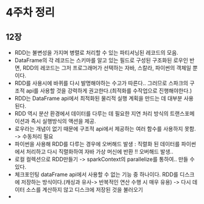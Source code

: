 # 4주차 정리

## 12장
- RDD는 불변성을 가지며 병렬로 처리할 수 있는 파티셔닝된 레코드의 모음.
- DataFrame의 각 레코드는 스키마를 알고 있는 필드로 구성된 구조화된 로우인 반면, RDD의 레코드는 그저 프로그래머가 선택하는 자바, 스칼라, 파이썬의 객체일 뿐이다.
- RDD를 사용시에 바퀴를 다시 발명해야하는 수고가 따른다.. 그러므로 스파크의 구조적 api를 사용할 것을 강력하게 권고한다.(최적화를 수작업으로 진행해야한다.)
- RDD는 DataFrame api에서 최적화된 물리적 실행 계획을 만드는 데 대부분 사용된다.
- RDD 역시 분산 환경에서 데이터를 다루는 데 필요한 지연 처리 방식의 트랜스포메이션과 즉시 실행방식의 액션을 제공.
- 로우라는 개념이 없기 때문에 구조적 api에서 제공하는 여러 함수를 사용하지 못함. -> 수동처리 필요
- 파이썬을 사용해 RDD를 다루는 경우에 오버해드 발생 : 직렬화 된 데이터를 파이썬에서 처리하고 다시 직렬화하여 자바 가상 머신에 반환 !! 오버해드 발생..
- 로컬 컬렉션으로 RDD만들기 -> sparkContext의 parallelize를 통하여.. 만들 수 있다.
- 체크포인팅 dataFrame api에서 사용할 수 없는 기능 중 하나이다. RDD를 디스크에 저장하는 방식이다.(캐싱과 유사-> 반복적인 연산 수행 시 매우 유용) -> 다시 데이터 소스를 계산하지 않고 디스크에 저장된 것을 불러오기
- 
